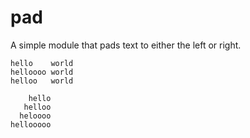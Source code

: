 # pad

A simple module that pads text to either the left or right.

```
hello    world
helloooo world
helloo   world
```

```
    hello
   helloo
  heloooo
hellooooo
```
